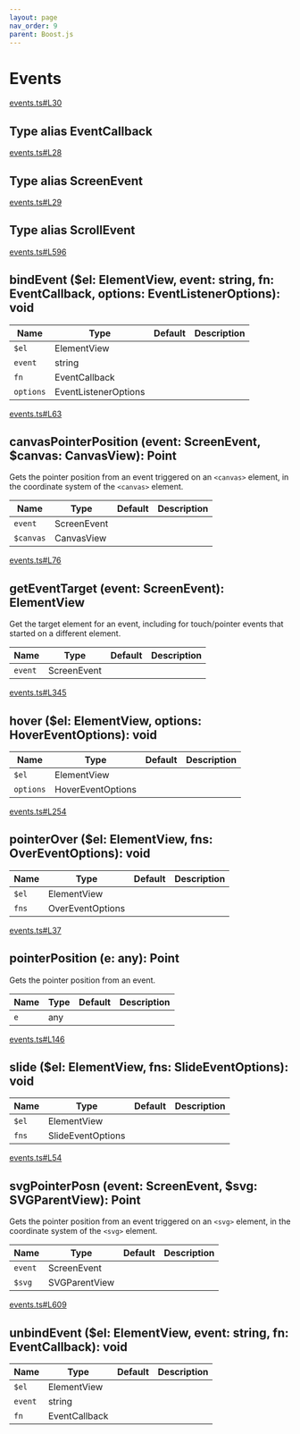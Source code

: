 ```yaml
---
layout: page
nav_order: 9
parent: Boost.js
---
```


# Events

<div class="docs-item" markdown="1">

<div><a class="source" target="_blank" href="https://github.com/mathigon/boost.js/tree/master/src/events.ts#L30">events.ts#L30</a></div>

## <span class="pill">Type alias</span> EventCallback

</div>

<div class="docs-item" markdown="1">

<div><a class="source" target="_blank" href="https://github.com/mathigon/boost.js/tree/master/src/events.ts#L28">events.ts#L28</a></div>

## <span class="pill">Type alias</span> ScreenEvent

</div>

<div class="docs-item" markdown="1">

<div><a class="source" target="_blank" href="https://github.com/mathigon/boost.js/tree/master/src/events.ts#L29">events.ts#L29</a></div>

## <span class="pill">Type alias</span> ScrollEvent

</div>

<div class="docs-item" markdown="1">

<div><a class="source" target="_blank" href="https://github.com/mathigon/boost.js/tree/master/src/events.ts#L596">events.ts#L596</a></div>

## bindEvent <span class="signature">($el: ElementView, event: string, fn: EventCallback, options: EventListenerOptions): void</span>

| Name | Type | Default | Description |
| --- | --- | --- | --- |
| `$el` | ElementView |  |  |
| `event` | string |  |  |
| `fn` | EventCallback |  |  |
| `options` | EventListenerOptions |  |  |


</div>

<div class="docs-item" markdown="1">

<div><a class="source" target="_blank" href="https://github.com/mathigon/boost.js/tree/master/src/events.ts#L63">events.ts#L63</a></div>

## canvasPointerPosition <span class="signature">(event: ScreenEvent, $canvas: CanvasView): Point</span>

Gets the pointer position from an event triggered on an `<canvas>` element,
in the coordinate system of the `<canvas>` element.

| Name | Type | Default | Description |
| --- | --- | --- | --- |
| `event` | ScreenEvent |  |  |
| `$canvas` | CanvasView |  |  |


</div>

<div class="docs-item" markdown="1">

<div><a class="source" target="_blank" href="https://github.com/mathigon/boost.js/tree/master/src/events.ts#L76">events.ts#L76</a></div>

## getEventTarget <span class="signature">(event: ScreenEvent): ElementView</span>

Get the target element for an event, including for touch/pointer events
that started on a different element.

| Name | Type | Default | Description |
| --- | --- | --- | --- |
| `event` | ScreenEvent |  |  |


</div>

<div class="docs-item" markdown="1">

<div><a class="source" target="_blank" href="https://github.com/mathigon/boost.js/tree/master/src/events.ts#L345">events.ts#L345</a></div>

## hover <span class="signature">($el: ElementView, options: HoverEventOptions): void</span>

| Name | Type | Default | Description |
| --- | --- | --- | --- |
| `$el` | ElementView |  |  |
| `options` | HoverEventOptions |  |  |


</div>

<div class="docs-item" markdown="1">

<div><a class="source" target="_blank" href="https://github.com/mathigon/boost.js/tree/master/src/events.ts#L254">events.ts#L254</a></div>

## pointerOver <span class="signature">($el: ElementView, fns: OverEventOptions): void</span>

| Name | Type | Default | Description |
| --- | --- | --- | --- |
| `$el` | ElementView |  |  |
| `fns` | OverEventOptions |  |  |


</div>

<div class="docs-item" markdown="1">

<div><a class="source" target="_blank" href="https://github.com/mathigon/boost.js/tree/master/src/events.ts#L37">events.ts#L37</a></div>

## pointerPosition <span class="signature">(e: any): Point</span>

Gets the pointer position from an event.

| Name | Type | Default | Description |
| --- | --- | --- | --- |
| `e` | any |  |  |


</div>

<div class="docs-item" markdown="1">

<div><a class="source" target="_blank" href="https://github.com/mathigon/boost.js/tree/master/src/events.ts#L146">events.ts#L146</a></div>

## slide <span class="signature">($el: ElementView, fns: SlideEventOptions): void</span>

| Name | Type | Default | Description |
| --- | --- | --- | --- |
| `$el` | ElementView |  |  |
| `fns` | SlideEventOptions |  |  |


</div>

<div class="docs-item" markdown="1">

<div><a class="source" target="_blank" href="https://github.com/mathigon/boost.js/tree/master/src/events.ts#L54">events.ts#L54</a></div>

## svgPointerPosn <span class="signature">(event: ScreenEvent, $svg: SVGParentView): Point</span>

Gets the pointer position from an event triggered on an `<svg>` element, in
the coordinate system of the `<svg>` element.

| Name | Type | Default | Description |
| --- | --- | --- | --- |
| `event` | ScreenEvent |  |  |
| `$svg` | SVGParentView |  |  |


</div>

<div class="docs-item" markdown="1">

<div><a class="source" target="_blank" href="https://github.com/mathigon/boost.js/tree/master/src/events.ts#L609">events.ts#L609</a></div>

## unbindEvent <span class="signature">($el: ElementView, event: string, fn: EventCallback): void</span>

| Name | Type | Default | Description |
| --- | --- | --- | --- |
| `$el` | ElementView |  |  |
| `event` | string |  |  |
| `fn` | EventCallback |  |  |


</div>